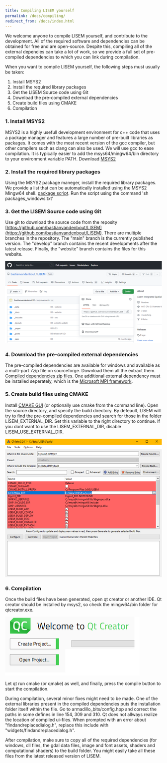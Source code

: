 ```yaml
---
title: Compiling LISEM yourself
permalink: /docs/compiling/
redirect_from: /docs/index.html
---
```


We welcome anyone to compile LISEM yourself, and contribute to the development. All of the required software and dependencies can be obtained for free and are open-source.
Despite this, compiling all of the external depencies can take a lot of work, so we provide a full set of pre-compiled dependencies to which you can link during compilation.

When you want to compile LISEM yourself, the following steps must usually be taken:
1.	Install MSYS2
2.  Install the required library packages
3.  Get the LISEM Source code using Git
4.  Download the pre-compiled external dependencies
5.  Create build files using CMAKE
6.  Compilation

### 1. Install MSYS2
MSYS2 is a highly usefull development environment for c++ code that uses a package manager and features a large number of pre-built libraries as packages.
It comes with the most recent version of the gcc compiler, but other compilers such as clang can also be used.
We will use gcc to ease compilation. It is typically easier to add the msys64/mingw64/bin directory to your environment variable PATH.
Download [MSYS2](https://www.msys2.org/)

### 2. Install the required library packages
Using the MSYS2 package maneger, install the required library packages. We provide a list that can be automatically installed using the MSYS2 Mingw64 shell.
[package script](https://sourceforge.net/projects/lisem/files/LISEM%20%28beta%20release%20new%20software%29/Compile/packages_windows.txt/download).
Run the script using the command 'sh packages_windows.txt'

### 3. Get the LISEM Source code using Git
Use git to download the source code from the reposity [https://github.com/bastianvandenbout/LISEM](https://github.com/bastianvandenbout/LISEM).
There are multiple branches in the repository. The "main" branch is the currently published version. The "develop" branch contains the recent developments after the latest release.
Finally, the "website" branch contains the files for this website.

![GitPage](/assets/img/gitpage.png)

### 4. Download the pre-compiled external dependencies
The pre-compiled dependencies are available for windows and available as a multi-part 7zip file on sourceforge. Download them all the extract them.
[Compiled dependencies zip files](https://sourceforge.net/projects/lisem/files/LISEM%20%28beta%20release%20new%20software%29/Compile/).
One additional external dependency must be installed seperately, which is the [Microsoft MPI framework](https://docs.microsoft.com/en-us/message-passing-interface/microsoft-mpi). 

### 5. Create build files using CMAKE
Install [CMAKE GUI](https://cmake.org/) (or optionally use cmake from the command line). Open the source directory, and specify the build directory.
By defeault, LISEM will try to find the pre-compiled dependencies and search for those in the folder LISEM_EXTERNAL_DIR. Set this variable to the right directory to continue.
If you dont want to use the LISEM_EXTERNAL_DIR, disable LISEM_USE_EXTERNAL_DIR.

![CMAKE](/assets/img/cmake.png)

### 6. Compilation
Once the build files have been generated, open qt creator or another IDE. Qt creator should be installed by msys2, so check the mingw64/bin folder for qtcreator.exe.

![qt](/assets/img/qtopen.png)

Let qt run cmake (or qmake) as well, and finally, press the compile button to start the compilation.

During compilation, several minor fixes might need to be made. 
One of the external libraries present in the compiled dependencies puts the installation folder itself within the file. Go to armadillo_bits/config.hpp and correct the paths in some defines in line 154, 309 and 310.
Qt does not allways realize the location of compiled ui-files. When prompted with an error about "findandreplacedialog.h", replace this include with "widgets/findandreplacedialog.h".

After compilation, make sure to copy all of the required dependencies (for windows, dll files, the gdal data files, image and font assets, shaders and computational shaders) to the build folder.
You might easily take all these files from the latest released version of LISEM.


